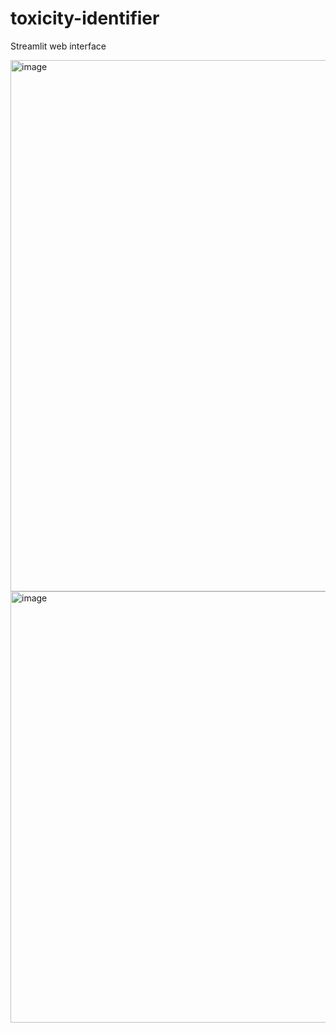 # toxicity-identifier

Streamlit web interface

<img width="850" alt="image" src="https://github.com/kandpalpk/toxicity-identifier/assets/71525747/3873ff7c-45ac-4f8a-b510-5617caedfca6">
<br>
<img width="690" alt="image" src="https://github.com/kandpalpk/toxicity-identifier/assets/71525747/7b5d8c2f-a212-458d-a613-060dd73c5940">

